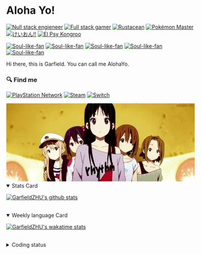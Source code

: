 # Aloha Yo!

[![Null stack engieneer](https://img.shields.io/badge/-Null_stack_engineer-a890f0)](https://github.com/GarfieldZHU)
[![Full stack gamer](https://img.shields.io/badge/-Full_stack_gamer-78c850)](https://steamcommunity.com/profiles/76561198092274492/)
[![Rustacean](https://img.shields.io/badge/-Rustacean-f74c00)](https://www.rust-lang.org/)
[![Pokémon Master](https://img.shields.io/badge/-Pokémon_Master-f8d030)](https://www.pokemon.com/us/pokedex/)
[![けいおん!!](https://img.shields.io/badge/-けいおん!!-f85888)](https://ja.wikipedia.org/wiki/%E6%94%BE%E8%AA%B2%E5%BE%8C%E3%83%86%E3%82%A3%E3%83%BC%E3%82%BF%E3%82%A4%E3%83%A0_(%E3%82%A2%E3%83%AB%E3%83%90%E3%83%A0))
[![El Psy Kongroo](https://img.shields.io/badge/-El_Psy_Kongroo-6890f0)](https://mzh.moegirl.org.cn/zh-hans/El_psy_congroo)


[![Soul-like-fan](https://img.shields.io/badge/-Untarnished-ef8b09)](https://store.steampowered.com/app/1245620/ELDEN_RING/)
[![Soul-like-fan](https://img.shields.io/badge/-A_Good_Hunter-9A1818)](https://store.playstation.com/zh-hans-hk/product/HP9000-CUSA03023_00-BLOODBORNE0000AS)
[![Soul-like-fan](https://img.shields.io/badge/-The_Ashen_One-a3a3a2)](https://store.steampowered.com/app/374320/DARK_SOULS_III)
[![Soul-like-fan](https://img.shields.io/badge/-An_Undead-b5674b)](https://store.steampowered.com/app/570940/DARK_SOULS_REMASTERED)
[![Soul-like-fan](https://img.shields.io/badge/-Sekiro-642927)](https://store.steampowered.com/app/814380/Sekiro_Shadows_Die_Twice__GOTY_Edition)


Hi there, this is Garfield. You can call me AlohaYo. 

### :mag: Find me

[![PlayStation Network](https://img.shields.io/badge/AlohaYo_Z-%230070D1.svg?style=for-the-badge&logo=Playstation&logoColor=white)](https://psnprofiles.com/alohayo_)
[![Steam](https://img.shields.io/badge/steam-%23000000.svg?style=for-the-badge&logo=steam&logoColor=white)](https://steamcommunity.com/profiles/76561198092274492)
[![Switch](https://img.shields.io/badge/SW_7050_4176_3344-E60012?style=for-the-badge&logo=nintendo-switch&logoColor=white)]()

<img width="640" src="https://raw.githubusercontent.com/GarfieldZHU/GarfieldZHU/master/assets/k-on-5.webp" />


<details open>
<summary>Stats Card</summary>
 
[![GarfieldZHU's github stats](https://github-readme-stats.vercel.app/api?username=GarfieldZHU&show_icons=true&theme=tokyonight)](https://github.com/anuraghazra/github-readme-stats)
 
</details>

<br/>

<details open>
<summary>Weekly language Card</summary>
 
[![GarfieldZHU's wakatime stats](https://github-readme-stats.vercel.app/api/wakatime?username=AlohaYo&theme=nightowl&layout=compact)](https://github.com/GarfieldZHU/GarfieldZHU)


<br/>

</details>

<details>

<summary>Coding status</summary>

<br/>

<!--START_SECTION:waka-->
**🐱 My GitHub Data** 

> 🏆 485 Contributions in the Year 2022
 > 
> 📦 486.7 kB Used in GitHub's Storage 
 > 
> 🚫 Not Opted to Hire
 > 
> 📜 71 Public Repositories 
 > 
> 🔑 35 Private Repositories  
 > 

 Last Updated on 06/12/2022 18:38:32 UTC
<!--END_SECTION:waka-->

</details>

